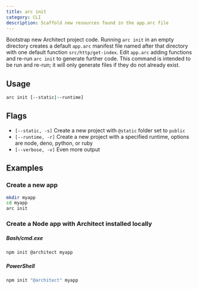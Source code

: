 ```yaml
---
title: arc init
category: CLI
description: Scaffold new resources found in the app.arc file
---
```


Bootstrap new Architect project code. Running `arc init` in an empty directory creates a default `app.arc` manifest file named after that directory with one default function `src/http/get-index`. Edit `app.arc` adding functions and re-run `arc init` to generate further code. This command is intended to be run and re-run; it will only generate files if they do not already exist.

## Usage

```bash
arc init [--static|--runtime]
```

## Flags

- `[--static, -s]` Create a new project with `@static` folder set to `public`
- `[--runtime, -r]` Create a new project with a specified runtime, options are node, deno, python, or ruby
- `[--verbose, -v]` Even more output

## Examples

### Create a new app

```bash
mkdir myapp
cd myapp
arc init
```

### Create a Node app with Architect installed locally

<arc-viewer default-tab=bash>
<div slot=contents>
<arc-tab label=bash>
<h5>Bash/cmd.exe</h5>
<div slot=content>

```bash
npm init @architect myapp
```
</div>
</arc-tab>

<arc-tab label=PowerShell>
<h5>PowerShell</h5>
<div slot=content>

```powershell
npm init "@architect" myapp
```
</div>
</arc-tab>
</div>
</arc-viewer>
